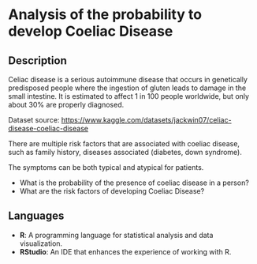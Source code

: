 # Analysis of the probability to develop Coeliac Disease

## Description
Celiac disease is a serious autoimmune disease that occurs in genetically predisposed people where the ingestion of gluten leads to damage in the small intestine. 
It is estimated to affect 1 in 100 people worldwide, but only about 30% are properly diagnosed.

Dataset source: https://www.kaggle.com/datasets/jackwin07/celiac-disease-coeliac-disease

There are multiple risk factors that are associated with coeliac disease, such as family history, diseases associated (diabetes, down syndrome). 

The symptoms can be both typical and atypical for patients.

- What is the probability of the presence of coeliac disease in a person?
- What are the risk factors of developing Coeliac Disease? 

## Languages
- **R**: A programming language for statistical analysis and data visualization.
- **RStudio**: An IDE that enhances the experience of working with R.
